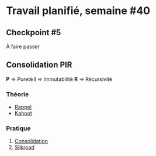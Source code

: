 # Travail planifié, semaine #40

## Checkpoint #5
À faire passer

## Consolidation PIR
**P** => Pureté
**I** => Immutabilité
**R** => Récursivité

### Théorie
- [Rappel](../supports/source/04-PIR1.md)
- [Kahoot](https://create.kahoot.it/share/323-pir/77789aa7-ef7d-4566-99f2-af08276fa611)

### Pratique

1. [Consolidation](../exos/running/README.md)
2. [Silkroad](../exos/silkroad/README.md)